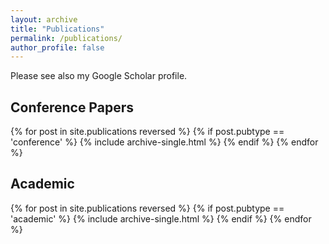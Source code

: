 ```yaml
---
layout: archive
title: "Publications"
permalink: /publications/
author_profile: false
---
```


<p>Please see also my <a href="https://scholar.google.de/citations?user=s21cwpsAAAAJ&hl=de" style="text-decoration: none">Google Scholar profile</a>.</p>

<h2>Conference Papers</h2>
{% for post in site.publications reversed %}
  {% if post.pubtype == 'conference' %}
      {% include archive-single.html %}
  {% endif %}
{% endfor %}

<h2>Academic</h2>
{% for post in site.publications reversed %}
  {% if post.pubtype == 'academic' %}
      {% include archive-single.html %}
  {% endif %}
{% endfor %}


